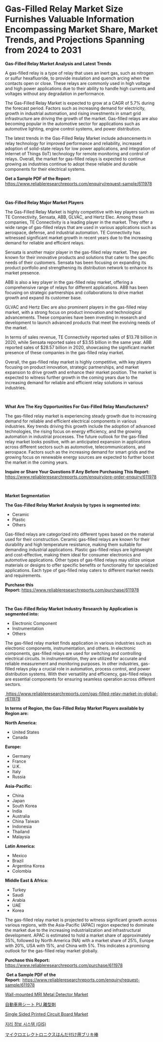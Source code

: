 <p><h1>Gas-Filled Relay Market Size Furnishes Valuable Information Encompassing Market Share, Market Trends, and Projections Spanning from 2024 to 2031</h1></p><p><strong>Gas-Filled Relay Market Analysis and Latest Trends</strong></p>
<p><p>A gas-filled relay is a type of relay that uses an inert gas, such as nitrogen or sulfur hexafluoride, to provide insulation and quench arcing when the contacts open or close. These relays are commonly used in high voltage and high power applications due to their ability to handle high currents and voltages without any degradation in performance.</p><p>The Gas-Filled Relay Market is expected to grow at a CAGR of 5.7% during the forecast period. Factors such as increasing demand for electricity, growth in industrial automation, and rising investments in smart grid infrastructure are driving the growth of the market. Gas-filled relays are also becoming popular in the automotive sector for applications such as automotive lighting, engine control systems, and power distribution.</p><p>The latest trends in the Gas-Filled Relay Market include advancements in relay technology for improved performance and reliability, increased adoption of solid-state relays for low power applications, and integration of Internet of Things (IoT) technology for remote monitoring and control of relays. Overall, the market for gas-filled relays is expected to continue growing as industries continue to adopt these reliable and durable components for their electrical systems.</p></p>
<p><strong>Get a Sample PDF of the Report:&nbsp;</strong> <a href="https://www.reliableresearchreports.com/enquiry/request-sample/611978">https://www.reliableresearchreports.com/enquiry/request-sample/611978</a></p>
<p>&nbsp;</p>
<p><strong>Gas-Filled Relay Major Market Players</strong></p>
<p><p>The Gas-Filled Relay Market is highly competitive with key players such as TE Connectivity, Sensata, ABB, GLVAC, and Hertz Elec. Among these companies, TE Connectivity is a leading player in the market. They offer a wide range of gas-filled relays that are used in various applications such as aerospace, defense, and industrial automation. TE Connectivity has witnessed significant market growth in recent years due to the increasing demand for reliable and efficient relays.</p><p>Sensata is another major player in the gas-filled relay market. They are known for their innovative products and solutions that cater to the specific needs of their customers. Sensata has been focusing on expanding its product portfolio and strengthening its distribution network to enhance its market presence.</p><p>ABB is also a key player in the gas-filled relay market, offering a comprehensive range of relays for different applications. ABB has been focusing on strategic partnerships and collaborations to drive market growth and expand its customer base.</p><p>GLVAC and Hertz Elec are also prominent players in the gas-filled relay market, with a strong focus on product innovation and technological advancements. These companies have been investing in research and development to launch advanced products that meet the evolving needs of the market.</p><p>In terms of sales revenue, TE Connectivity reported sales of $13.78 billion in 2020, while Sensata reported sales of $3.55 billion in the same year. ABB reported sales of $28.57 billion in 2020, showcasing the significant market presence of these companies in the gas-filled relay market.</p><p>Overall, the gas-filled relay market is highly competitive, with key players focusing on product innovation, strategic partnerships, and market expansion to drive growth and enhance their market position. The market is expected to witness further growth in the coming years due to the increasing demand for reliable and efficient relay solutions in various industries.</p></p>
<p>&nbsp;</p>
<p><strong>What Are The Key Opportunities For Gas-Filled Relay Manufacturers?</strong></p>
<p><p>The gas-filled relay market is experiencing steady growth due to increasing demand for reliable and efficient electrical components in various industries. Key trends driving this growth include the adoption of advanced technologies, the rising focus on energy efficiency, and the growing automation in industrial processes. The future outlook for the gas-filled relay market looks positive, with an anticipated expansion in applications across different sectors such as automotive, telecommunications, and aerospace. Factors such as the increasing demand for smart grids and the growing focus on renewable energy sources are expected to further boost the market in the coming years.</p></p>
<p><strong>Inquire or Share Your Questions If Any Before Purchasing This Report:</strong> <a href="https://www.reliableresearchreports.com/enquiry/pre-order-enquiry/611978">https://www.reliableresearchreports.com/enquiry/pre-order-enquiry/611978</a></p>
<p>&nbsp;</p>
<p><strong>Market Segmentation</strong></p>
<p><strong>The Gas-Filled Relay Market Analysis by types is segmented into:</strong></p>
<p><ul><li>Ceramic</li><li>Plastic</li><li>Others</li></ul></p>
<p><p>Gas-filled relays are categorized into different types based on the material used for their construction. Ceramic gas-filled relays are known for their durability and high temperature resistance, making them suitable for demanding industrial applications. Plastic gas-filled relays are lightweight and cost-effective, making them ideal for consumer electronics and automotive applications. Other types of gas-filled relays may utilize unique materials or designs to offer specific benefits or functionality for specialized applications. Each type of gas-filled relay caters to different market needs and requirements.</p></p>
<p><strong>Purchase this Report:&nbsp;</strong><a href="https://www.reliableresearchreports.com/purchase/611978">https://www.reliableresearchreports.com/purchase/611978</a></p>
<p>&nbsp;</p>
<p><strong>The Gas-Filled Relay Market Industry Research by Application is segmented into:</strong></p>
<p><ul><li>Electronic Component</li><li>Instrumentation</li><li>Others</li></ul></p>
<p><p>The gas-filled relay market finds application in various industries such as electronic components, instrumentation, and others. In electronic components, gas-filled relays are used for switching and controlling electrical circuits. In instrumentation, they are utilized for accurate and reliable measurement and monitoring purposes. In other industries, gas-filled relays play a crucial role in automation, process control, and power distribution systems. With their versatility and efficiency, gas-filled relays are essential components for ensuring seamless operation across different sectors.</p></p>
<p><a href="https://www.reliableresearchreports.com/gas-filled-relay-market-in-global-r611978">&nbsp;https://www.reliableresearchreports.com/gas-filled-relay-market-in-global-r611978</a></p>
<p><strong>In terms of Region, the Gas-Filled Relay Market Players available by Region are:</strong></p>
<p>
    <p> <strong> North America: </strong>
        <ul>
            <li>United States</li>
            <li>Canada</li>
        </ul>
        </p> 
    <p> <strong> Europe: </strong>
        <ul>
            <li>Germany</li>
            <li>France</li>
            <li>U.K.</li>
            <li>Italy</li>
            <li>Russia</li>
        </ul>
        </p> 
    <p> <strong> Asia-Pacific: </strong>
        <ul>
            <li>China</li>
            <li>Japan</li>
            <li>South Korea</li>
            <li>India</li>
            <li>Australia</li>
            <li>China Taiwan</li>
            <li>Indonesia</li>
            <li>Thailand</li>
            <li>Malaysia</li>
        </ul>
        </p> 
    <p> <strong> Latin America: </strong>
        <ul>
            <li>Mexico</li>
            <li>Brazil</li>
            <li>Argentina Korea</li>
            <li>Colombia</li>
        </ul>
        </p> 
    <p> <strong> Middle East & Africa: </strong>
        <ul>
            <li>Turkey</li>
            <li>Saudi</li>
            <li>Arabia</li>
            <li>UAE</li>
            <li>Korea</li>
        </ul>
    </p>
    </p>
<p><p>The gas-filled relay market is projected to witness significant growth across various regions, with the Asia-Pacific (APAC) region expected to dominate the market due to the increasing industrialization and infrastructural development. APAC is estimated to hold a market share of approximately 35%, followed by North America (NA) with a market share of 25%, Europe with 20%, USA with 15%, and China with 5%. This indicates a promising outlook for the gas-filled relay market globally.</p></p>
<p><strong>Purchase this Report: </strong><a href="https://www.reliableresearchreports.com/purchase/611978">https://www.reliableresearchreports.com/purchase/611978</a></p>
<p>&nbsp;<strong>Get a Sample PDF of the Report:&nbsp;&nbsp;</strong><a href="https://www.reliableresearchreports.com/enquiry/request-sample/611978">https://www.reliableresearchreports.com/enquiry/request-sample/611978</a></p>
<p><strong></strong></p>
<p><p><a href="https://github.com/angeliabkratze/Market-Research-Report-List-1/blob/main/wall-mounted-mri-metal-detector-market.md">Wall-mounted MRI Metal Detector Market</a></p><p><a href="https://github.com/NikitaBruen/Market-Research-Report-List-1/blob/main/109669597747.md">自動車用シート PU 離型剤</a></p><p><a href="https://issuu.com/reportprime-2/docs/single-sided-printed-circuit-board-market-size-203">Single Sided Printed Circuit Board Market</a></p><p><a href="https://medium.com/@dandier2003/%EC%A7%80%EB%A6%AC%EC%A0%95%EB%B3%B4%EC%8B%9C%EC%8A%A4%ED%85%9C-gis-%EC%8B%9C%EC%9E%A5-%EB%B6%84%EC%84%9D-cagr-%EC%8B%9C%EC%9E%A5-%EC%84%B8%EB%B6%84-%EB%B0%8F-%EC%A0%84-%EC%84%B8%EA%B3%84-%EC%82%B0%EC%97%85-%EA%B0%9C%EC%9A%94-0f0d5bd4f5f6">지리 정보 시스템 (GIS)</a></p><p><a href="https://medium.com/@kaiyohnson76845/%E3%83%9E%E3%82%A4%E3%82%AF%E3%83%AD%E3%82%A8%E3%83%AC%E3%82%AF%E3%83%88%E3%83%AD%E3%83%8B%E3%82%AF%E3%82%B9%E7%94%A8%E3%81%AF%E3%82%93%E3%81%A0%E9%8C%AB%E3%83%90%E3%83%BC%E5%B8%82%E5%A0%B4%E8%A6%8F%E6%A8%A1-%E5%B8%82%E5%A0%B4%E8%A6%8B%E9%80%9A%E3%81%97%E3%81%A8%E5%B8%82%E5%A0%B4%E4%BA%88%E6%B8%AC-2024%E5%B9%B4%E3%81%8B%E3%82%892031%E5%B9%B4-fbf38fef5994">マイクロエレクトロニクスはんだ付け用ブリキ棒</a></p></p>